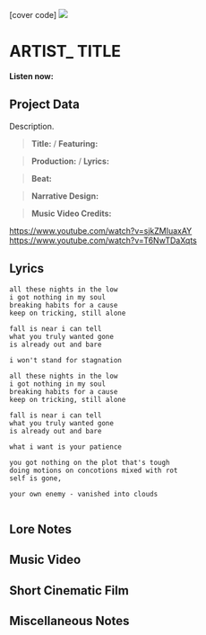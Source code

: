 [cover code] ![](57175019_319474918741616_8502199518755923887_n.jpg)

# ARTIST_ TITLE

**Listen now:** 

## Project Data

Description.

> **Title:**  / **Featuring:** 

> **Production:**  / **Lyrics:** 

> **Beat:**

> **Narrative Design:**

> **Music Video Credits:**

https://www.youtube.com/watch?v=sjkZMIuaxAY
https://www.youtube.com/watch?v=T6NwTDaXqts

## Lyrics

```
all these nights in the low
i got nothing in my soul
breaking habits for a cause
keep on tricking, still alone

fall is near i can tell
what you truly wanted gone
is already out and bare

i won't stand for stagnation

all these nights in the low
i got nothing in my soul
breaking habits for a cause
keep on tricking, still alone

fall is near i can tell
what you truly wanted gone
is already out and bare

what i want is your patience

you got nothing on the plot that's tough
doing motions on concotions mixed with rot
self is gone, 

your own enemy - vanished into clouds 


```

## Lore Notes

## Music Video

## Short Cinematic Film

## Miscellaneous Notes

